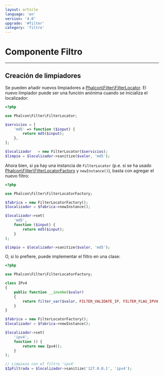 ```yaml
---
layout: article
language: 'en'
version: '4.0'
upgrade: '#filter'
category: 'filtro'
---
```

# Componente Filtro

* * *

## Creación de limpiadores

Se pueden añadir nuevos limpiadores a [Phalcon\Filter\FilterLocator](api/Phalcon_Filter_FilterLocator). El nuevo limpiador puede ser una función anónima cuando se inicializa el localizador:

```php
<?php

use Phalcon\Filter\FilterLocator;

$servicios = [
    'md5' => function ($input) {
        return md5($input);
    },
];

$localizador   = new FilterLocator($servicios);
$limpio = $localizador->sanitize($valor, 'md5');
```

Ahora bien, si ya hay una instancia de `FilterLocator` (p.e. si se ha usado [Phalcon\Filter\FilterLocatorFactory](api/Phalcon_Filter_FilterLocatorFactory) y `newInstance()`), basta con agregar el nuevo filtro:

```php
<?php

use Phalcon\Filter\FilterLocatorFactory;

$fabrica = new FilterLocatorFactory();
$localizador = $fabrica->newInstance();

$localizador->set(
    'md5',
    function ($input) {
        return md5($input);
    }
);

$limpio = $localizador->sanitize($valor, 'md5');
```

O, si lo prefiere, puede implementar el filtro en una clase:

```php
<?php

use Phalcon\Filter\FilterLocatorFactory;

class IPv4
{
    public function __invoke($valor)
    {
        return filter_var($valor, FILTER_VALIDATE_IP, FILTER_FLAG_IPV4);
    }
}

$fabrica = new FilterLocatorFactory();
$localizador = $fabrica->newInstance();

$localizador->set(
    'ipv4',
    function () {
        return new Ipv4();
    }
);

// Limpieza con el filtro 'ipv4' 
$IpFiltrada = $localizador->sanitize('127.0.0.1', 'ipv4');
```